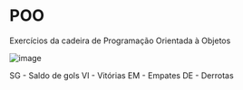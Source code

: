 # POO
Exercícios da cadeira de Programação Orientada à Objetos

![image](https://user-images.githubusercontent.com/93167567/229556562-9492ac5e-04ba-43c8-95db-b8d02758ce81.png)

SG - Saldo de gols
VI - Vitórias
EM - Empates
DE - Derrotas
